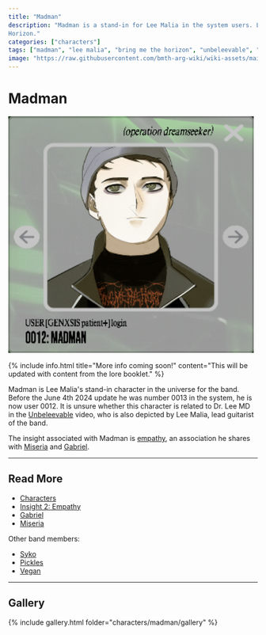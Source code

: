 ```yaml
---
title: "Madman"
description: "Madman is a stand-in for Lee Malia in the system users. Lee Malia is the lead guitarist of Bring Me The 
Horizon."
categories: ["characters"]
tags: ["madman", "lee malia", "bring me the horizon", "unbeleevable", "bmth"]
image: "https://raw.githubusercontent.com/bmth-arg-wiki/wiki-assets/main/characters/madman/12madman.png"
---
```


# Madman

![Madman's avatar](https://raw.githubusercontent.com/bmth-arg-wiki/wiki-assets/main/characters/madman/12madman.png)

{% include info.html
title="More info coming soon!"
content="This will be updated with content from the lore booklet."
%}

Madman is Lee Malia's stand-in character in the universe for the band. Before the June 4th 2024 
update he was number 0013 in the system, he is now user 0012. It is unsure whether this character is related to 
Dr. Lee MD in the [Unbeleevable](../for-sof/unbeleevable) video, who is also depicted by Lee Malia, lead guitarist 
of the band.

The insight associated with Madman is [empathy](../lore/insight2-empathy), an association he shares with [Miseria](miseria) 
and [Gabriel](gabriel).

***

## Read More

- [Characters](../characters)
- [Insight 2: Empathy](../lore/insight2-empathy)
- [Gabriel](gabriel)
- [Miseria](miseria)

Other band members:

- [Syko](syko)
- [Pickles](pickles)
- [Vegan](vegan)

***

## Gallery

{% include gallery.html folder="characters/madman/gallery" %}